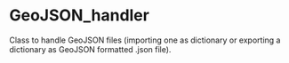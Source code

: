 # GeoJSON_handler
 Class to handle GeoJSON files (importing one as dictionary or exporting a dictionary as GeoJSON formatted .json file).
